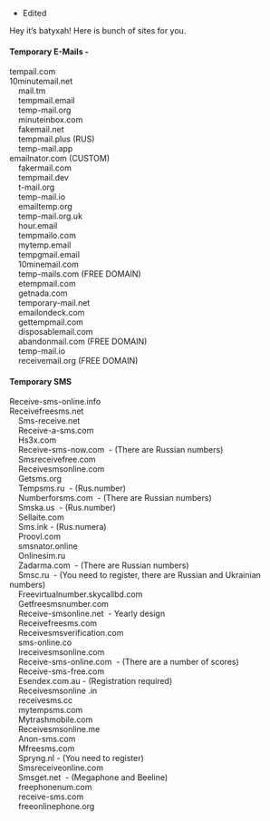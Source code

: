 -   Edited

Hey it’s batyxah! Here is bunch of sites for you.

#### **Temporary E-Mails -**

tempail.com  
10minutemail.net  
    mail.tm  
    tempmail.email  
    temp-mail.org  
    minuteinbox.com  
    fakemail.net  
    tempmail.plus (RUS)  
    temp-mail.app  
emailnator.com (CUSTOM)  
    fakermail.com  
    tempmail.dev  
    t-mail.org  
    temp-mail.io  
    emailtemp.org  
    temp-mail.org.uk  
    hour.email  
    tempmailo.com  
    mytemp.email  
    tempgmail.email  
    10minemail.com  
    temp-mails.com (FREE DOMAIN)  
    etempmail.com  
    getnada.com  
    temporary-mail.net  
    emailondeck.com  
    gettempmail.com  
    disposablemail.com  
    abandonmail.com (FREE DOMAIN)  
    temp-mail.io  
    receivemail.org (FREE DOMAIN)

#### **Temporary SMS**

Receive-sms-online.info  
Receivefreesms.net  
    Sms-receive.net  
    Receive-a-sms.com  
    Hs3x.com  
    Receive-sms-now.com  - (There are Russian numbers)  
    Smsreceivefree.com  
    Receivesmsonline.com  
    Getsms.org   
    Tempsms.ru  - (Rus.number)  
    Numberforsms.com  - (There are Russian numbers)  
    Smska.us  - (Rus.number)  
    Sellaite.com  
    Sms.ink - (Rus.numera)  
    Proovl.com  
    smsnator.online  
    Onlinesim.ru  
    Zadarma.com  - (There are Russian numbers)  
    Smsc.ru  - (You need to register, there are Russian and Ukrainian numbers)  
    Freevirtualnumber.skycallbd.com  
    Getfreesmsnumber.com  
    Receive-smsonline.net  - Yearly design  
    Receivefreesms.com  
    Receivesmsverification.com  
    sms-online.co  
    Ireceivesmsonline.com  
    Receive-sms-online.com  - (There are a number of scores)  
    Receive-sms-free.com  
    Esendex.com.au - (Registration required)  
    Receivesmsonline .in  
    receivesms.cc  
    mytempsms.com  
    Mytrashmobile.com  
    Receivesmsonline.me  
    Anon-sms.com  
    Mfreesms.com  
    Spryng.nl - (You need to register)  
    Smsreceiveonline.com  
    Smsget.net  - (Megaphone and Beeline)  
    freephonenum.com  
    receive-sms.com  
    freeonlinephone.org